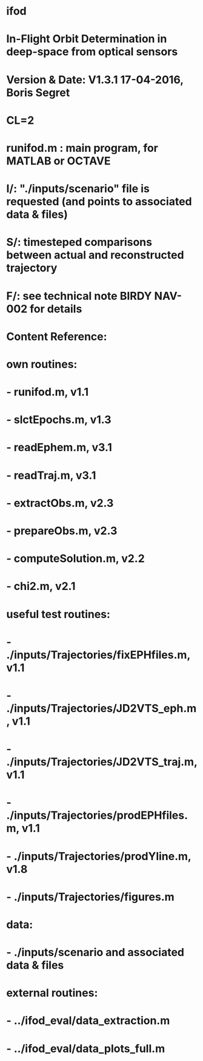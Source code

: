 # ifod
# In-Flight Orbit Determination in deep-space from optical sensors
# Version & Date:   V1.3.1 17-04-2016, Boris Segret
# CL=2
#
# runifod.m : main program, for MATLAB or OCTAVE
# I/: "./inputs/scenario" file is requested (and points to associated data & files)
# S/: timesteped comparisons between actual and reconstructed trajectory
# F/: see technical note BIRDY NAV-002 for details

# Content Reference:
# own routines:
# - runifod.m, v1.1
# - slctEpochs.m, v1.3
# - readEphem.m, v3.1
# - readTraj.m, v3.1
# - extractObs.m, v2.3
# - prepareObs.m, v2.3
# - computeSolution.m, v2.2
# - chi2.m, v2.1
# useful test routines:
# - ./inputs/Trajectories/fixEPHfiles.m, v1.1
# - ./inputs/Trajectories/JD2VTS_eph.m, v1.1
# - ./inputs/Trajectories/JD2VTS_traj.m, v1.1
# - ./inputs/Trajectories/prodEPHfiles.m, v1.1
# - ./inputs/Trajectories/prodYline.m, v1.8
# - ./inputs/Trajectories/figures.m
# data:
# - ./inputs/scenario and associated data & files
# external routines:
# - ../ifod_eval/data_extraction.m
# - ../ifod_eval/data_plots_full.m
